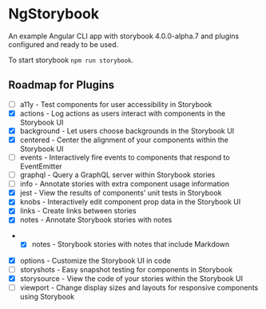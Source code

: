 # NgStorybook

An example Angular CLI app with storybook 4.0.0-alpha.7 and plugins configured and ready to be used.

To start storybook `npm run storybook`.

## Roadmap for Plugins

- [ ] a11y - Test components for user accessibility in Storybook
- [x] actions - Log actions as users interact with components in the Storybook UI
- [x] background - Let users choose backgrounds in the Storybook UI
- [x] centered - Center the alignment of your components within the Storybook UI
- [ ] events - Interactively fire events to components that respond to EventEmitter
- [ ] graphql - Query a GraphQL server within Storybook stories
- [ ] info - Annotate stories with extra component usage information
- [x] jest - View the results of components' unit tests in Storybook
- [x] knobs - Interactively edit component prop data in the Storybook UI
- [x] links - Create links between stories
- [x] notes - Annotate Storybook stories with notes
* - [x] notes - Storybook stories with notes that include Markdown
- [x] options - Customize the Storybook UI in code
- [ ] storyshots - Easy snapshot testing for components in Storybook
- [x] storysource - View the code of your stories within the Storybook UI
- [ ] viewport - Change display sizes and layouts for responsive components using Storybook
